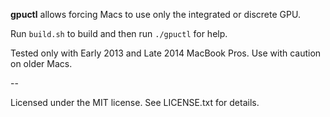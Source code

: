 **gpuctl** allows forcing Macs to use only the integrated or discrete GPU.

Run `build.sh` to build and then run `./gpuctl` for help.

Tested only with Early 2013 and Late 2014 MacBook Pros. Use with caution on
older Macs.

--

Licensed under the MIT license. See LICENSE.txt for details.

